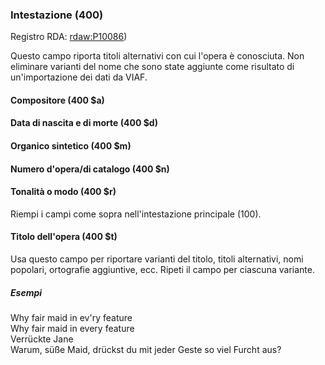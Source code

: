 ### Intestazione (400)
Registro RDA: [rdaw:P10086](http://www.rdaregistry.info/Elements/w/#P10086))

Questo campo riporta titoli alternativi con cui l'opera è conosciuta. Non eliminare varianti del nome che sono state aggiunte come risultato di un'importazione dei dati da VIAF.   

#### Compositore (400 $a)  
#### Data di nascita e di morte (400 $d)  
#### Organico sintetico (400 $m)
#### Numero d'opera/di catalogo (400 $n)  
#### Tonalità o modo (400 $r)
Riempi i campi come sopra nell'intestazione principale (100).

#### Titolo dell'opera (400 $t)
Usa questo campo per riportare varianti del titolo, titoli alternativi, nomi popolari, ortografie aggiuntive, ecc. Ripeti il campo per ciascuna variante.

##### Esempi  
Why fair maid in ev'ry feature  
Why fair maid in every feature  
Verrückte Jane  
Warum, süße Maid, drückst du mit jeder Geste so viel Furcht aus?
